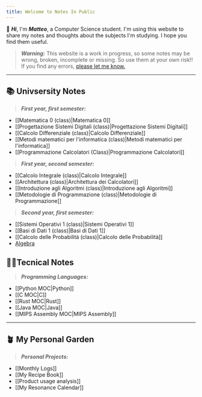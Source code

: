 ```yaml
---
title: Welcome to Notes In Public
---
```

👋 ***Hi***, I'm ***Matteo***, a Computer Science student. I'm using this website to share my notes and thoughts about the subjects I'm studying. I hope you find them useful.

>***Warning:*** This website is a work in progress, so some notes may be wrong, broken, incomplete or missing. So use them at your own risk!! If you find any errors, [please let me know.](https://github.com/rimaout/Notes-In-Public/issues/new/choose)

---

## 📚 Univsersity Notes

>***First year, first semester:***
- [[Matematica 0 (class)|Matematica 0]]
- [[Progettazione Sistemi Digitali (class)|Progettazione Sistemi Digitali]]
- [[Calcolo Differenziale (class)|Calcolo Differenziale]]
- [[Metodi matematici per l'informatica (class)|Metodi matematici per l'informatica]]
- [[Programmazione Calcolatori (Class)|Programmazione Calcolatori]]

>***First year, second semester:***
- [[Calcolo Integrale (class)|Calcolo Integrale]]
- [[Architettura (class)|Architettura dei Calcolatori]]
- [[Introduzione agli Algoritmi (class)|Introduzione agli Algoritmi]]
- [[Metodologie di Programmazione (class)|Metodologie di Programmazione]]

>***Second year, first semester:***
- [[Sistemi Operativi 1 (class)|Sistemi Operativi 1]]
- [[Basi di Dati 1 (class)|Basi di Dati 1]]
- [[Calcolo delle Probabilità (class)|Calcolo delle Probabilità]]
- [Algebra](https://www.youtube.com/watch?v=dQw4w9WgXcQ)


## 👨‍💻Tecnical Notes

>***Programming  Languages:***
- [[Python MOC|Python]]
- [[C MOC|C]]
- [[Rust MOC|Rust]]
- [[Java MOC|Java]]
- [[MIPS Assembly MOC|MIPS Assembly]]

---

## 🪴 My Personal Garden

>***Personal Projects:***
- [[Monthly Logs]]
- [[My Recipe Book]]
- [[Product usage analysis]]
- [[My Resonance Calendar]]
